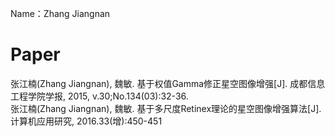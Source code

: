 Name：Zhang Jiangnan


# Paper

张江楠(Zhang Jiangnan), 魏敏. 基于权值Gamma修正星空图像增强[J]. 成都信息工程学院学报, 2015, v.30;No.134(03):32-36.  
张江楠(Zhang Jiangnan), 魏敏. 基于多尺度Retinex理论的星空图像增强算法[J]. 计算机应用研究, 2016.33(增):450-451
